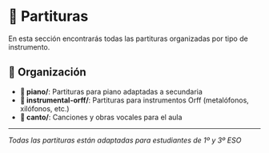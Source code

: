 # 🎼 Partituras

En esta sección encontrarás todas las partituras organizadas por tipo de instrumento.

## 📁 Organización

- **🎹 piano/**: Partituras para piano adaptadas a secundaria
- **🎸 instrumental-orff/**: Partituras para instrumentos Orff (metalófonos, xilófonos, etc.)
- **🎤 canto/**: Canciones y obras vocales para el aula

---
*Todas las partituras están adaptadas para estudiantes de 1º y 3º ESO*